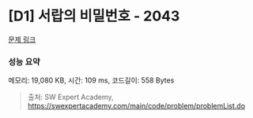 # [D1] 서랍의 비밀번호 - 2043 

[문제 링크](https://swexpertacademy.com/main/code/problem/problemDetail.do?contestProbId=AV5QJ_8KAx8DFAUq) 

### 성능 요약

메모리: 19,080 KB, 시간: 109 ms, 코드길이: 558 Bytes



> 출처: SW Expert Academy, https://swexpertacademy.com/main/code/problem/problemList.do